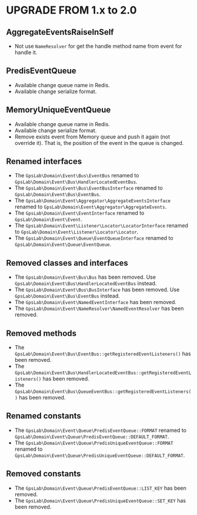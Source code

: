 UPGRADE FROM 1.x to 2.0
=======================

## AggregateEventsRaiseInSelf

* Not use `NameResolver` for get the handle method name from event for handle it.

## PredisEventQueue

* Available change queue name in Redis.
* Available change serialize format.

## MemoryUniqueEventQueue

* Available change queue name in Redis.
* Available change serialize format.
* Remove exists event from Memory queue and push it again (not override it). That is, the position of the event in the
queue is changed.

## Renamed interfaces

* The `GpsLab\Domain\Event\Bus\EventBus` renamed to `GpsLab\Domain\Event\Bus\HandlerLocatedEventBus`.
* The `GpsLab\Domain\Event\Bus\EventBusInterface` renamed to `GpsLab\Domain\Event\Bus\EventBus`.
* The `GpsLab\Domain\Event\Aggregator\AggregateEventsInterface` renamed to `GpsLab\Domain\Event\Aggregator\AggregateEvents`.
* The `GpsLab\Domain\Event\EventInterface` renamed to `GpsLab\Domain\Event\Event`.
* The `GpsLab\Domain\Event\Listener\Locator\LocatorInterface` renamed to `GpsLab\Domain\Event\Listener\Locator\Locator`.
* The `GpsLab\Domain\Event\Queue\EventQueueInterface` renamed to `GpsLab\Domain\Event\Queue\EventQueue`.

## Removed classes and interfaces

* The `GpsLab\Domain\Event\Bus\Bus` has been removed. Use `GpsLab\Domain\Event\Bus\HandlerLocatedEventBus` instead.
* The `GpsLab\Domain\Event\Bus\BusInterface` has been removed. Use `GpsLab\Domain\Event\Bus\EventBus` instead.
* The `GpsLab\Domain\Event\NamedEventInterface` has been removed.
* The `GpsLab\Domain\Event\NameResolver\NamedEventResolver` has been removed.

## Removed methods

* The `GpsLab\Domain\Event\Bus\EventBus::getRegisteredEventListeners()` has been removed.
* The `GpsLab\Domain\Event\Bus\HandlerLocatedEventBus::getRegisteredEventListeners()` has been removed.
* The `GpsLab\Domain\Event\Bus\QueueEventBus::getRegisteredEventListeners()` has been removed.

## Renamed constants

* The `GpsLab\Domain\Event\Queue\PredisEventQueue::FORMAT` renamed to `GpsLab\Domain\Event\Queue\PredisEventQueue::DEFAULT_FORMAT`.
* The `GpsLab\Domain\Event\Queue\PredisUniqueEventQueue::FORMAT` renamed to `GpsLab\Domain\Event\Queue\PredisUniqueEventQueue::DEFAULT_FORMAT`.

## Removed constants

* The `GpsLab\Domain\Event\Queue\PredisEventQueue::LIST_KEY` has been removed.
* The `GpsLab\Domain\Event\Queue\PredisUniqueEventQueue::SET_KEY` has been removed.
